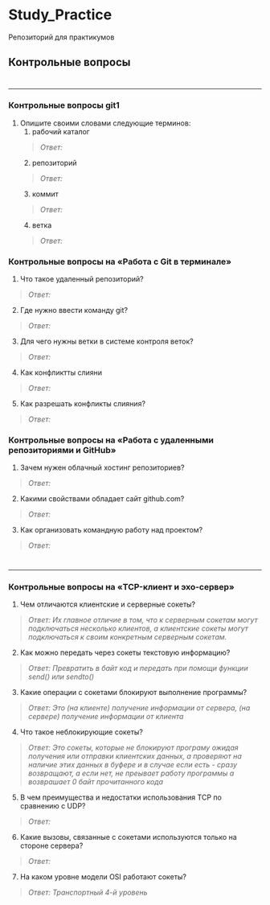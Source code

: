 # Study_Practice
Репозиторий для практикумов

## Контрольные вопросы

#

---
### Контрольные вопросы git1
1. Опишите своими словами следующие терминов:
   1. рабочий каталог
   >*Ответ:*
   2. репозиторий
   >*Ответ:*
   3. коммит
   >*Ответ:*
   4. ветка
   >*Ответ:*


### Контрольные вопросы на «Работа с Git в терминале»
1. Что такое удаленный репозиторий?
>*Ответ:*
2. Где нужно ввести команду git?
>*Ответ:*
3. Для чего нужны ветки в системе контроля веток?
>*Ответ:*
4. Как конфликтты слияни
>*Ответ:*
5. Как разрешать конфликты слияния?
>*Ответ:*

### Контрольные вопросы на «Работа с удаленными репозиториями и GitHub»
1. Зачем нужен облачный хостинг репозиториев?
>*Ответ:*
2. Какими свойствами обладает сайт github.com?
>*Ответ:*
3. Как организовать командную работу над проектом?
>*Ответ:*

#

---

### Контрольные вопросы на «TCP-клиент и эхо-сервер»
1. Чем отличаются клиентские и серверные сокеты?
>*Ответ: Их главное отличие в том, что к серверным сокетам могут подключаться несколько клиентов, а клиентские сокеты могут подключаться к своим конкретным серверным сокетам.*
2. Как можно передать через сокеты текстовую информацию?
>*Ответ: Превратить в байт код и передать при помощи функции send() или sendto()*
3. Какие операции с сокетами блокируют выполнение программы?
>*Ответ: Это (на клиенте) получение информации от сервера, (на сервере) получение информации от клиента*
4. Что такое неблокирующие сокеты?
>*Ответ: Это сокеты, которые не блокируют програму ожидая получения или отправки клиентских данных,
а проверяют на наличие этих данных в буфере и в случае если есть - сразу возвращают, а если нет, не преывает работу программы а возврашает 0 байт прочитанного кода*
5. В чем преимущества и недостатки использования TCP по сравнению с UDP?
>*Ответ:*
6. Какие вызовы, связанные с сокетами используются только на стороне сервера?
>*Ответ:*
7. На каком уровне модели OSI работают сокеты?
>*Ответ: Транспортный 4-й уровень*

#
